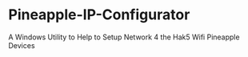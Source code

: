 # Pineapple-IP-Configurator
A Windows Utility to Help to Setup Network 4 the Hak5 Wifi Pineapple Devices
